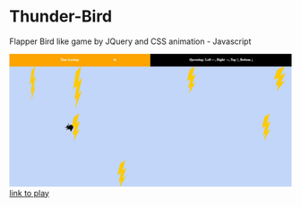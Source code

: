 # Thunder-Bird
Flapper Bird like game by JQuery and CSS animation - Javascript

![Thunder Bird](https://raw.githubusercontent.com/byn9826/Thunder-Bird/master/~markdown/1.JPG)
[link to play](https://byn9826.github.io/Thunder-Bird/)
